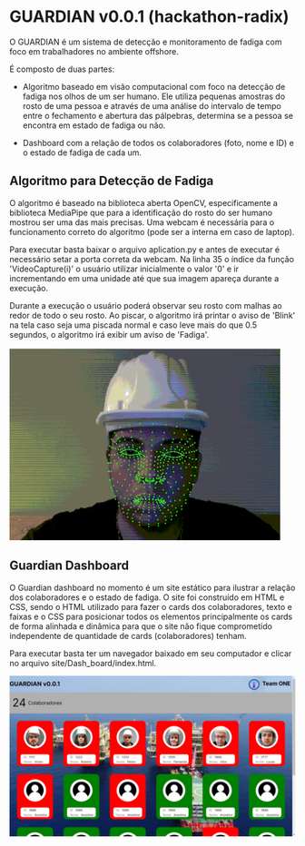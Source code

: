 # GUARDIAN v0.0.1 (hackathon-radix)

O GUARDIAN é um sistema de detecção e monitoramento de fadiga com foco em trabalhadores no ambiente offshore.

É composto de duas partes:

- Algoritmo baseado em visão computacional com foco na detecção de fadiga nos olhos de um ser humano. Ele utiliza pequenas amostras do rosto de uma pessoa e através de uma análise do intervalo de tempo entre o fechamento e abertura das pálpebras, determina se a pessoa se encontra em estado de fadiga ou não.

- Dashboard com a relação de todos os colaboradores (foto, nome e ID) e o estado de fadiga de cada um.

## Algoritmo para Detecção de Fadiga

O algoritmo é baseado na biblioteca aberta OpenCV, especificamente a biblioteca MediaPipe que para a identificação do rosto do ser humano mostrou ser uma das mais precisas. Uma webcam é necessária para o funcionamento correto do algoritmo (pode ser a interna em caso de laptop).
 
Para executar basta baixar o arquivo aplication.py e antes de executar é necessário setar a porta correta da webcam. Na linha 35 o índice da função 'VideoCapture(i)' o usuário utilizar inicialmente o valor '0' e ir incrementando em uma unidade até que sua imagem apareça durante a execução.

Durante a execução o usuário poderá observar seu rosto com malhas ao redor de todo o seu rosto. Ao piscar, o algoritmo irá printar o aviso de 'Blink' na tela caso seja uma piscada normal e caso leve mais do que 0.5 segundos, o algoritmo irá exibir um aviso de 'Fadiga'.

![](misc/DetecçãoFadiga.gif)

## Guardian Dashboard

O Guardian dashboard no momento é um site estático para ilustrar a relação dos colaboradores e o estado de fadiga. O site foi construído em HTML e CSS, sendo o HTML utilizado para fazer o cards dos colaboradores, texto e faixas e o CSS para posicionar todos os elementos principalmente os cards de forma alinhada e dinâmica para que o site não fique comprometido independente de quantidade de cards (colaboradores) tenham.

Para executar basta ter um navegador baixado em seu computador e clicar no arquivo site/Dash_board/index.html.

![](misc/dashboard.png)
